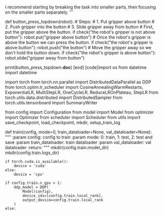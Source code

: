

I recommend starting by breaking the task into smaller parts, then
focusing on the smaller parts separately.
'''

def button_press_topdown(robot):
    # Steps:
    #  1. Put gripper above button
    #  2. Push gripper into the button
    #  3. Slide gripper away from button
    # First, put the gripper above the button.
    if check("the robot's gripper is not above button"):
        robot.put("gripper above button")
    # Once the robot's gripper is above the button we can press the button.
    if check("the robot's gripper is above button"):
        robot.push("the button")
    # Move the gripper away so we don't hold the button down.
    if check("the robot's gripper is above button"):
        robot.slide("gripper away from button")

print(button_press_topdown.__doc__)
[eod] [code]import os
from datetime import datetime

import torch
from torch.nn.parallel import DistributedDataParallel as DDP
from torch.optim.lr_scheduler import CosineAnnealingWarmRestarts, ExponentialLR, MultiStepLR, OneCycleLR, ReduceLROnPlateau, StepLR
from torch.utils.data.distributed import DistributedSampler
from torch.utils.tensorboard import SummaryWriter

from config import Configuration
from model import Model
from optimizer import Optimizer
from scheduler import Scheduler
from utils import save_checkpoint, load_checkpoint, mkdir, setup_train_log


def train(config, mode=0, train_dataloader=None, val_dataloader=None):
    """
    :param config: config to train
    :param mode: 0: train, 1: test, 2: test and save
    :param train_dataloader: train dataloader
    :param val_dataloader: val dataloader
    :return:
    """
    mkdir(config.train.model_dir)
    mkdir(config.train.logs_dir)

    if torch.cuda.is_available():
        device = 'cuda'
    else:
        device = 'cpu'

    if config.train.n_gpu > 1:
        ddp_model = DDP(
            Model(config),
            device_ids=[config.train.local_rank],
            output_device=config.train.local_rank
        )
    else: